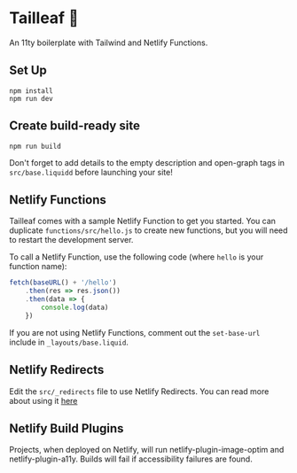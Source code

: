 # Tailleaf :leaves:

An 11ty boilerplate with Tailwind and Netlify Functions.

## Set Up

```
npm install
npm run dev
```

## Create build-ready site

```
npm run build
```

Don't forget to add details to the empty description and open-graph tags in `src/base.liquidd` before launching your site!

## Netlify Functions

Tailleaf comes with a sample Netlify Function to get you started. You can duplicate `functions/src/hello.js` to create new functions, but you will need to restart the development server.

To call a Netlify Function, use the following code (where `hello` is your function name):

```js
fetch(baseURL() + '/hello')
    .then(res => res.json())
    .then(data => {
        console.log(data)
    })
```

If you are not using Netlify Functions, comment out the `set-base-url` include in `_layouts/base.liquid`.

## Netlify Redirects

Edit the `src/_redirects` file to use Netlify Redirects. You can read more about using it [here](https://docs.netlify.com/routing/redirects/#syntax-for-the-redirects-file)

## Netlify Build Plugins

Projects, when deployed on Netlify, will run netlify-plugin-image-optim and netlify-plugin-a11y. Builds will fail if accessibility failures are found.
